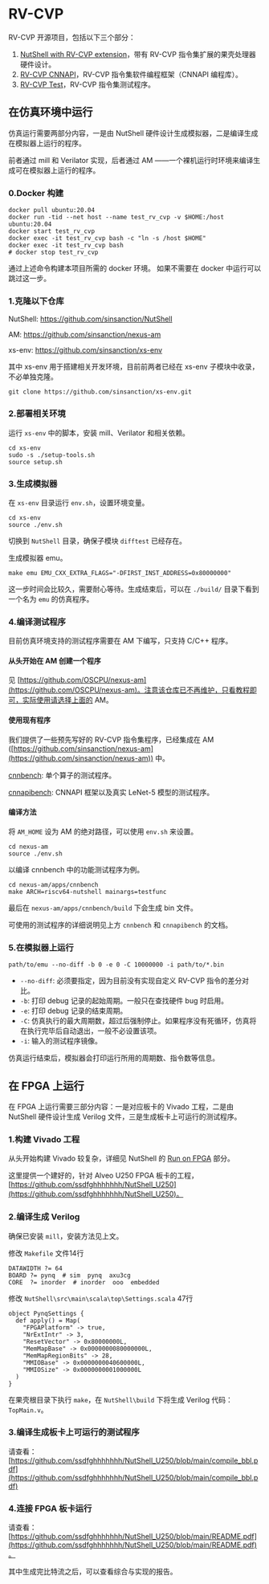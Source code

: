 # RV-CVP

RV-CVP 开源项目，包括以下三个部分：
1. [NutShell with RV-CVP extension](https://github.com/sinsanction/NutShell)，带有 RV-CVP 指令集扩展的果壳处理器硬件设计。
2. [RV-CVP CNNAPI](https://github.com/sinsanction/rv-cvp-cnnapi)，RV-CVP 指令集软件编程框架（CNNAPI 编程库）。
3. [RV-CVP Test](https://github.com/sinsanction/rv-cvp-test)，RV-CVP 指令集测试程序。

## 在仿真环境中运行

仿真运行需要两部分内容，一是由 NutShell 硬件设计生成模拟器，二是编译生成在模拟器上运行的程序。

前者通过 mill 和 Verilator 实现，后者通过 AM ——一个裸机运行时环境来编译生成可在模拟器上运行的程序。

### 0.Docker 构建

```
docker pull ubuntu:20.04
docker run -tid --net host --name test_rv_cvp -v $HOME:/host ubuntu:20.04
docker start test_rv_cvp
docker exec -it test_rv_cvp bash -c "ln -s /host $HOME"
docker exec -it test_rv_cvp bash
# docker stop test_rv_cvp
```
通过上述命令构建本项目所需的 docker 环境。
如果不需要在 docker 中运行可以跳过这一步。

### 1.克隆以下仓库

NutShell: https://github.com/sinsanction/NutShell

AM: https://github.com/sinsanction/nexus-am

xs-env: https://github.com/sinsanction/xs-env

其中 xs-env 用于搭建相关开发环境，目前前两者已经在 xs-env 子模块中收录，不必单独克隆。
```
git clone https://github.com/sinsanction/xs-env.git
```

### 2.部署相关环境

运行 `xs-env` 中的脚本，安装 mill、Verilator 和相关依赖。
```
cd xs-env
sudo -s ./setup-tools.sh
source setup.sh
```

### 3.生成模拟器

在 `xs-env` 目录运行 `env.sh`，设置环境变量。
```
cd xs-env
source ./env.sh
```

切换到 `NutShell` 目录，确保子模块 `difftest` 已经存在。

生成模拟器 emu。
```
make emu EMU_CXX_EXTRA_FLAGS="-DFIRST_INST_ADDRESS=0x80000000"
```

这一步时间会比较久，需要耐心等待。生成结束后，可以在 `./build/` 目录下看到一个名为 `emu` 的仿真程序。

### 4.编译测试程序

目前仿真环境支持的测试程序需要在 AM 下编写，只支持 C/C++ 程序。

#### 从头开始在 AM 创建一个程序

见 [https://github.com/OSCPU/nexus-am](https://github.com/OSCPU/nexus-am)。注意该仓库已不再维护，只看教程即可，实际使用请选择上面的 AM。

#### 使用现有程序

我们提供了一些预先写好的 RV-CVP 指令集程序，已经集成在 AM ([https://github.com/sinsanction/nexus-am](https://github.com/sinsanction/nexus-am)) 中。

[cnnbench](https://github.com/sinsanction/nexus-am/tree/master/apps/cnnbench): 单个算子的测试程序。

[cnnapibench](https://github.com/sinsanction/nexus-am/tree/master/apps/cnnapibench): CNNAPI 框架以及真实 LeNet-5 模型的测试程序。

#### 编译方法

将 `AM_HOME` 设为 AM 的绝对路径，可以使用 `env.sh` 来设置。
```
cd nexus-am
source ./env.sh
```

以编译 cnnbench 中的功能测试程序为例。

```
cd nexus-am/apps/cnnbench
make ARCH=riscv64-nutshell mainargs=testfunc
```

最后在 `nexus-am/apps/cnnbench/build` 下会生成 bin 文件。

可使用的测试程序的详细说明见上方 `cnnbench` 和 `cnnapibench` 的文档。

### 5.在模拟器上运行

```
path/to/emu --no-diff -b 0 -e 0 -C 10000000 -i path/to/*.bin
```
 - `--no-diff`: 必须要指定，因为目前没有实现自定义 RV-CVP 指令的差分对比。
 - `-b`: 打印 debug 记录的起始周期。一般只在查找硬件 bug 时启用。
 - `-e`: 打印 debug 记录的结束周期。
 - `-C`: 仿真执行的最大周期数，超过后强制停止。如果程序没有死循环，仿真将在执行完毕后自动退出，一般不必设置该项。
 - `-i`: 输入的测试程序镜像。

仿真运行结束后，模拟器会打印运行所用的周期数、指令数等信息。


## 在 FPGA 上运行

在 FPGA 上运行需要三部分内容：一是对应板卡的 Vivado 工程，二是由 NutShell 硬件设计生成 Verilog 文件，三是生成板卡上可运行的测试程序。

### 1.构建 Vivado 工程

从头开始构建 Vivado 较复杂，详细见 NutShell 的 [Run on FPGA](https://github.com/sinsanction/NutShell#run-on-fpga) 部分。

这里提供一个建好的，针对 Alveo U250 FPGA 板卡的工程，[https://github.com/ssdfghhhhhhh/NutShell_U250](https://github.com/ssdfghhhhhhh/NutShell_U250)。

### 2.编译生成 Verilog

确保已安装 `mill`，安装方法见上文。

修改 `Makefile` 文件14行

```
DATAWIDTH ?= 64
BOARD ?= pynq  # sim  pynq  axu3cg
CORE  ?= inorder  # inorder  ooo  embedded
```

修改 `NutShell\src\main\scala\top\Settings.scala` 47行

```
object PynqSettings {
  def apply() = Map(
    "FPGAPlatform" -> true,
    "NrExtIntr" -> 3,
    "ResetVector" -> 0x80000000L,
    "MemMapBase" -> 0x0000000080000000L,
    "MemMapRegionBits" -> 28,
    "MMIOBase" -> 0x0000000040600000L,
    "MMIOSize" -> 0x0000000001000000L
  )
}
```

在果壳根目录下执行 `make`，在 `NutShell\build` 下将生成 Verilog 代码：`TopMain.v`。

### 3.编译生成板卡上可运行的测试程序

请查看：[https://github.com/ssdfghhhhhhh/NutShell_U250/blob/main/compile_bbl.pdf](https://github.com/ssdfghhhhhhh/NutShell_U250/blob/main/compile_bbl.pdf)

### 4.连接 FPGA 板卡运行

请查看：[https://github.com/ssdfghhhhhhh/NutShell_U250/blob/main/README.pdf](https://github.com/ssdfghhhhhhh/NutShell_U250/blob/main/README.pdf)。

其中生成完比特流之后，可以查看综合与实现的报告。
